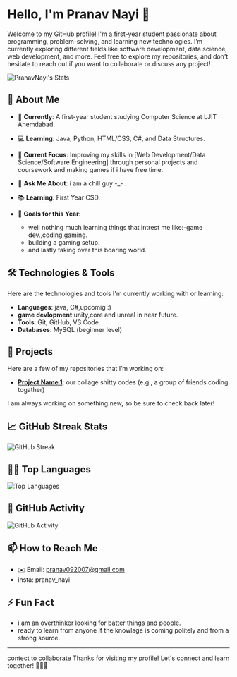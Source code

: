 # Hello, I'm Pranav Nayi 👋

Welcome to my GitHub profile! I'm a first-year student passionate about programming, problem-solving, and learning new technologies. I’m currently exploring different fields like software development, data science, web development, and more. Feel free to explore my repositories, and don't hesitate to reach out if you want to collaborate or discuss any project!

![PranavNayi's Stats](https://github-readme-stats.vercel.app/api?username=PranavNayi&theme=midnight-purple&show_icons=true&hide_border=false&count_private=true)

## 🚀 About Me

- 🏫 **Currently**: A first-year student studying Computer Science at LJIT Ahemdabad.

- 💻 **Learning**: Java, Python, HTML/CSS, C#, and Data Structures.
 
- 🌱 **Current Focus**: Improving my skills in [Web Development/Data Science/Software Engineering] through personal projects and coursework and making games if i have free time.
 
- 💬 **Ask Me About**: i am a chill guy -_- .
 
- 📚 **Learning**: First Year CSD.
 
- 🎯 **Goals for this Year**: 
  - well nothing much learning things that intrest me like:-game dev.,coding,gaming.
  - building a gaming setup.
  - and lastly taking over this boaring world.
 
## 🛠️ Technologies & Tools

Here are the technologies and tools I'm currently working with or learning:

- **Languages**: java, C#,upcomig :)
- **game devlopment**:unity,core and unreal in near future.
- **Tools**: Git, GitHub, VS Code.
- **Databases**: MySQL (beginner level)

## 📂 Projects

Here are a few of my repositories that I’m working on:

- **[Project Name 1](https://github.com/Parshwa-wq/Systems/commits?author=Parshwa-wq)**: our collage shitty codes (e.g., a group of friends coding togather)

I am always working on something new, so be sure to check back later!

## 📈 GitHub Streak Stats

![GitHub Streak](https://github-readme-streak-stats.herokuapp.com/?user=PranavNayi&theme=prussian&show_icons=true&hide_border=false&count_private=true)

## 👨‍💻 Top Languages

![Top Languages](https://github-readme-stats.vercel.app/api/top-langs/?username=PranavNayi&layout=compact&theme=prussian&show_icons=true&hide_border=false&count_private=true)

## 🌱 GitHub Activity
![GitHub Activity](https://activity-graph.herokuapp.com/graph?username=PranavNayi&theme=github&hide_border=true)

## 📫 How to Reach Me

- ✉️ Email: pranav092007@gmail.com
- insta: pranav_nayi

## ⚡ Fun Fact

- i am an overthinker looking for batter things and people.
- ready to learn from anyone if the knowlage is coming politely and from a strong source.

---

contect to collaborate
Thanks for visiting my profile! Let's connect and learn together! 👨‍💻💡
